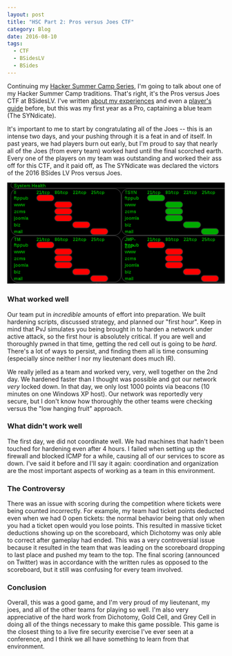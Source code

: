 ```yaml
---
layout: post
title: "HSC Part 2: Pros versus Joes CTF"
category: Blog
date: 2016-08-10
tags:
  - CTF
  - BSidesLV
  - BSides
---
```


Continuing my [Hacker Summer Camp Series](/2016/08/09/hsc-part-i-hardware-hacking-with-the-hardsploit-framework),
I'm going to talk about one of my Hacker Summer Camp traditions.
That's right, it's the Pros versus Joes CTF at BSidesLV.  I've
written [about my experiences](/2015/08/12/hacker-summer-camp-2015-bsides-lv-pros-vs-joes-ctf/)
and even a [player's guide](/2015/08/15/blue-team-players-guide-for-pros-vs-joes-ctf/)
before, but this was my first year as a Pro, captaining a blue team (The SYNdicate).

It's important to me to start by congratulating all of the Joes -- this is an
intense two days, and your pushing through it is a feat in and of itself.  In
past years, we had players burn out early, but I'm proud to say that nearly all
of the Joes (from every team) worked hard until the final scorched earth.  Every
one of the players on my team was outstanding and worked their ass off for this
CTF, and it paid off, as The SYNdicate was declared the victors of the 2016
BSides LV Pros versus Joes.

![Scorched Earth](/img/blog/hsc2016/scorched_earth.png)

### What worked well ###

Our team put in *incredible* amounts of effort into preparation.  We built
hardening scripts, discussed strategy, and planned our "first hour".  Keep in
mind that PvJ simulates you being brought in to harden a network under active
attack, so the first hour is absolutely critical.  If you are well and
thoroughly pwned in that time, getting the red cell out is going to be *hard*.
There's a lot of ways to persist, and finding them all is time consuming
(especially since neither I nor my lieutenant does much IR).

We really jelled as a team and worked very, very, well together on the 2nd day.
We hardened faster than I thought was possible and got our network *very* locked
down.  In that day, we only lost 1000 points via beacons (10 minutes on one
Windows XP host).  Our network was reportedly very secure, but I don't know how
thoroughly the other teams were checking versus the "low hanging fruit"
approach.

### What didn't work well ###

The first day, we did not coordinate well.  We had machines that hadn't been
touched for hardening even after 4 hours.  I failed when setting up the firewall
and blocked ICMP for a while, causing all of our services to score as down.
I've said it before and I'll say it again: coordination and organization are the
most important aspects of working as a team in this environment.

### The Controversy ###

There was an issue with scoring during the competition where tickets were being
counted incorrectly.  For example, my team had ticket points deducted even when
we had 0 open tickets: the normal behavior being that only when you had a ticket
open would you lose points.  This resulted in massive ticket deductions showing
up on the scoreboard, which Dichotomy was only able to correct after gameplay
had ended.  This was a very controversial issue because it resulted in the team
that was leading on the scoreboard dropping to last place and pushed my team to
the top.  The final scoring (announced on Twitter) was in accordance with the
written rules as opposed to the scoreboard, but it still was confusing for every
team involved.

### Conclusion ###

Overall, this was a good game, and I'm very proud of my lieutenant, my joes, and
all of the other teams for playing so well.  I'm also very appreciative of the
hard work from Dichotomy, Gold Cell, and Grey Cell in doing all of the things
necessary to make this game possible.  This game is the closest thing to a live
fire security exercise I've ever seen at a conference, and I think we all have
something to learn from that environment.
